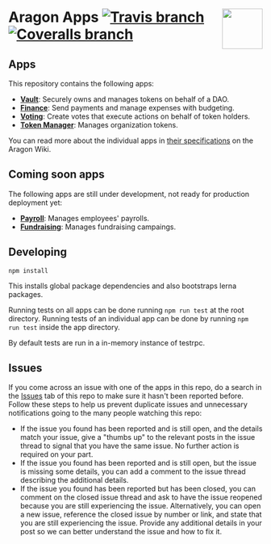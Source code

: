 # Aragon Apps <img align="right" src="https://raw.githubusercontent.com/aragon/issues/master/logo.png" height="80px" /> [![Travis branch](https://img.shields.io/travis/aragon/aragon-apps/master.svg?style=for-the-badge)](https://travis-ci.org/aragon/aragon-apps) [![Coveralls branch](https://img.shields.io/coveralls/aragon/aragon-apps/master.svg?style=for-the-badge)](https://coveralls.io/github/aragon/aragon-apps)
## Apps

This repository contains the following apps:

- **[Vault](apps/vault)**: Securely owns and manages tokens on behalf of a DAO.
- **[Finance](apps/finance)**: Send payments and manage expenses with budgeting.
- **[Voting](apps/voting)**: Create votes that execute actions on behalf of token holders.
- **[Token Manager](apps/token-manager)**: Manages organization tokens.

You can read more about the individual apps in [their specifications](https://wiki.aragon.one/dev/apps/) on the Aragon Wiki.

## Coming soon apps

The following apps are still under development, not ready for production deployment yet:

- **[Payroll](future-apps/payroll)**: Manages employees' payrolls.
- **[Fundraising](future-apps/fundraising)**: Manages fundraising campaings.

## Developing

```
npm install
```

This installs global package dependencies and also bootstraps lerna packages.

Running tests on all apps can be done running `npm run test` at the root directory. Running tests of an individual app can be done by running `npm run test` inside the app directory.

By default tests are run in a in-memory instance of testrpc.

## Issues

If you come across an issue with one of the apps in this repo, do a search in the [Issues](https://github.com/aragon/aragon-apps/issues?utf8=%E2%9C%93&q=is%3Aissue) tab of this repo to make sure it hasn't been reported before. Follow these steps to help us prevent duplicate issues and unnecessary notifications going to the many people watching this repo:

- If the issue you found has been reported and is still open, and the details match your issue, give a "thumbs up" to the relevant posts in the issue thread to signal that you have the same issue. No further action is required on your part.
- If the issue you found has been reported and is still open, but the issue is missing some details, you can add a comment to the issue thread describing the additional details. 
- If the issue you found has been reported but has been closed, you can comment on the closed issue thread and ask to have the issue reopened because you are still experiencing the issue. Alternatively, you can open a new issue, reference the closed issue by number or link, and state that you are still experiencing the issue. Provide any additional details in your post so we can better understand the issue and how to fix it.

